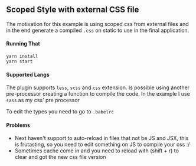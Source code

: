 ## Scoped Style with external CSS file
The motivation for this example is using scoped css from external files and in the end generate a compiled `.css` on static to use in the final application.

#### Running That

```
yarn install
yarn start
```

#### Supported Langs
The plugin supports `less`, `scss` and `css` extension. Is possible using another pre-processor creating a function to compile the code. In the example I use `sass` as my css' pre processor

To edit the types you need to go to `.babelrc`


#### Problems
- Next haven't support to auto-reload in files that not be JS and JSX, this is frutasting, so you need to edit something on JS to compile your css :/ 
- Sometimes cache come in and you need to reload with (shift + r) to clear and got the new css file version